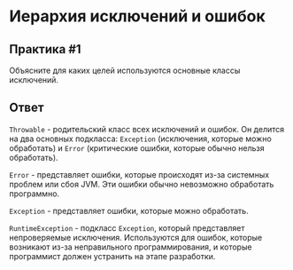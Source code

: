 # Иерархия исключений и ошибок

## Практика #1

Объясните для каких целей используются основные классы исключений.

## Ответ

`Throwable` - родительский класс всех исключений и ошибок. Он делится на два основных подкласса: `Exception` (исключения, которые можно обработать) и `Error` (критические ошибки, которые обычно нельзя обработать).

`Error` - представляет ошибки, которые происходят из-за системных проблем или сбоя JVM. Эти ошибки обычно невозможно обработать программно.

`Exception` - представляет ошибки, которые можно обработать. 

`RuntimeException` - подкласс `Exception`, который представляет непроверяемые исключения. Используются для ошибок, которые возникают из-за неправильного программирования, и которые программист должен устранить на этапе разработки.
